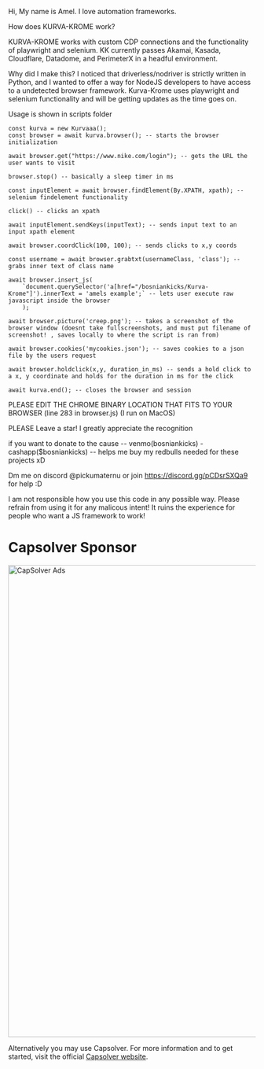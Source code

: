 Hi, My name is Amel. I love automation frameworks. 

How does KURVA-KROME work? 

KURVA-KROME works with custom CDP connections and the functionality of playwright and selenium. KK currently passes Akamai, Kasada, Cloudflare, Datadome, and PerimeterX in a headful environment. 


Why did I make this? I noticed that driverless/nodriver is strictly written in Python, and I wanted to offer a way for NodeJS developers to have access to a undetected browser framework. Kurva-Krome uses playwright and selenium functionality and will be getting updates as the time goes on. 

Usage is shown in scripts folder


    const kurva = new Kurvaaa();
    const browser = await kurva.browser(); -- starts the browser initialization

    await browser.get("https://www.nike.com/login"); -- gets the URL the user wants to visit

    browser.stop() -- basically a sleep timer in ms

    const inputElement = await browser.findElement(By.XPATH, xpath); -- selenium findelement functionality

    click() -- clicks an xpath

    await inputElement.sendKeys(inputText); -- sends input text to an input xpath element

    await browser.coordClick(100, 100); -- sends clicks to x,y coords

    const username = await browser.grabtxt(usernameClass, 'class'); -- grabs inner text of class name

    await browser.insert_js(
        `document.querySelector('a[href="/bosniankicks/Kurva-Krome"]').innerText = 'amels example';` -- lets user execute raw javascript inside the browser
        );

    await browser.picture('creep.png'); -- takes a screenshot of the browser window (doesnt take fullscreenshots, and must put filename of screenshot! , saves locally to where the script is ran from) 

    await browser.cookies('mycookies.json'); -- saves cookies to a json file by the users request

    await browser.holdclick(x,y, duration_in_ms) -- sends a hold click to a x, y coordinate and holds for the duration in ms for the click

    await kurva.end(); -- closes the browser and session



PLEASE EDIT THE CHROME BINARY LOCATION THAT FITS TO YOUR BROWSER (line 283 in browser.js) (I run on MacOS)

PLEASE Leave a star! I greatly appreciate the recognition

if you want to donate to the cause -- venmo(bosniankicks) - cashapp($bosniankicks) -- helps me buy my redbulls needed for these projects xD


Dm me on discord @pickumaternu or join https://discord.gg/pCDsrSXQa9 for help :D


I am not responsible how you use this code in any possible way. Please refrain from using it for any malicous intent! It ruins the experience for people who want a JS framework to work! 

# Capsolver Sponsor
<img width="960" alt="CapSolver Ads" src="https://github.com/user-attachments/assets/793acd61-2ad9-46cf-bdec-60a61be962e1">


Alternatively you may use Capsolver. For more information and to get started, visit the official [Capsolver website]([https://www.capsolver.com/](https://www.capsolver.com/?utm_source=github&utm_medium=repo&utm_campaign=scraping&utm_term=Kurva-Krome)).
